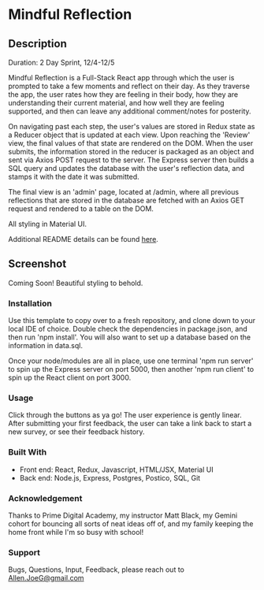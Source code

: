 # Mindful Reflection

## Description
Duration: 2 Day Sprint, 12/4-12/5

Mindful Reflection is a Full-Stack React app through which the user is prompted to take a few moments and reflect on their day. As they traverse the app, the user rates how they are feeling in their body, how they are understanding their current material, and how well they are feeling supported, and then can leave any additional comment/notes for posterity. 

On navigating past each step, the user's values are stored in Redux state as a Reducer object that is updated at each view. Upon reaching the 'Review' view, the final values of that state are rendered on the DOM. When the user submits, the information stored in the reducer is packaged as an object and sent via Axios POST request to the server. The Express server then builds a SQL query and updates the database with the user's reflection data, and stamps it with the date it was submitted.

The final view is an 'admin' page, located at /admin, where all previous reflections that are stored in the database are fetched with an Axios GET request and rendered to a table on the DOM.

All styling in Material UI.

Additional README details can be found [here](https://github.com/PrimeAcademy/readme-template/blob/master/README.md).

## Screenshot
  Coming Soon! Beautiful styling to behold.

### Installation
  Use this template to copy over to a fresh repository, and clone down to your local IDE of choice. Double check the dependencies in package.json, and then run 'npm install'. You will also want to set up a database based on the information in data.sql.
  
  Once your node/modules are all in place, use one terminal 'npm run server' to spin up the Express server on port 5000, then another 'npm run client' to spin up the React client on port 3000.

### Usage
  Click through the buttons as ya go! The user experience is gently linear. After submitting your first feedback, the user can take a link back to start a new survey, or see their feedback history.

### Built With
  - Front end: React, Redux, Javascript, HTML/JSX, Material UI
  - Back end: Node.js, Express, Postgres, Postico, SQL, Git

### Acknowledgement
  Thanks to Prime Digital Academy, my instructor Matt Black, my Gemini cohort for bouncing all sorts of neat ideas off of, and my family keeping the home front while I'm so busy with school!

### Support
  Bugs, Questions, Input, Feedback, please reach out to Allen.JoeG@gmail.com